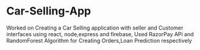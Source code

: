 # Car-Selling-App
Worked on Creating a Car Selling application with seller and Customer interfaces using react, node,express and firebase, Used RazorPay APi and RandomForest Algorithm for Creating Orders,Loan Prediction respectively

